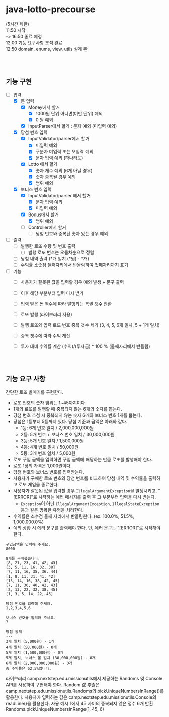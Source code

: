 # java-lotto-precourse
(5시간 제한) <br>
11:50 시작 <br>
-> 16:50 종료 예정 <br>
12:00 기능 요구사항 분석 완료 <br>
12:50 domain, enums, view, utils 설계 완 <br>

<br><br>

## 기능 구현
- [ ] 입력
    - [X] 돈 입력
        - [X] Money에서 할거 
          - [X] 1000원 단위 아니면(미만 단위) 예외
          - [X] 0 원 예외
        - [X] InputParser에서 할거 : 문자 예외 (미입력 예외)
    - [X] 당첨 번호 입력
        - [X] InputValidator/parser에서 할거 
          - [X] 미입력 예외
          - [X] 구분자 미입력 또는 오입력 예외
          - [X] 문자 입력 예외 (하나라도)
        - [X] Lotto 에서 할거
          - [X] 숫자 개수 예외 (6개 아닐 경우)
          - [X] 숫자 중복될 경우 예외
          - [X] 범위 예외
    - [X] 보너스 번호 입력
        - [X] InputValidator/parser 에서 할거 
          - [X] 문자 입력 예외
          - [X] 미입력 예외
        - [X] Bonus에서 할거
          - [X] 범위 예외
        - [ ] Controller에서 할거
          - [ ] 당첨 번호와 중복된 숫자 있는 경우 예외
 - [ ] 출력
    - [ ] 발행한 로또 수량 및 번호 출력
        - [ ] 발행 로또 번호는 오름차순으로 정렬
    - [ ] 당첨 내역 출력 (*개 일치 (*원) - *개)
    - [ ] 수익률 소숫점 둘째자리에서 반올림하여 첫째자리까지 표기
 - [ ] 기능
    - [ ] 사용자가 잘못된 값을 입력할 경우 예외 발생 + 문구 출력
    - [ ] 이후 해당 부분부터 입력 다시 받기
    - [ ] 입력 받은 돈 액수에 따라 발행되는 복권 갯수 반환
    - [ ] 로또 발행 (라이브러리 사용)
    - [ ] 발행 로또와 입력 로또 번호 중복 갯수 세기 (3, 4, 5, 6개 일치, 5 + 1개 일치)
    - [ ] 중복 갯수에 따라 수익 계산
    - [ ] 투자 대비 수익률 계산 (수익)/(투자금) * 100 % (둘째자리에서 반올림)
 


<br><br>


## 기능 요구 사항

간단한 로또 발매기를 구현한다.

- 로또 번호의 숫자 범위는 1~45까지이다.
- 1개의 로또를 발행할 때 중복되지 않는 6개의 숫자를 뽑는다.
- 당첨 번호 추첨 시 중복되지 않는 숫자 6개와 보너스 번호 1개를 뽑는다.
- 당첨은 1등부터 5등까지 있다. 당첨 기준과 금액은 아래와 같다.
    - 1등: 6개 번호 일치 / 2,000,000,000원
    - 2등: 5개 번호 + 보너스 번호 일치 / 30,000,000원
    - 3등: 5개 번호 일치 / 1,500,000원
    - 4등: 4개 번호 일치 / 50,000원
    - 5등: 3개 번호 일치 / 5,000원
- 로또 구입 금액을 입력하면 구입 금액에 해당하는 만큼 로또를 발행해야 한다.
- 로또 1장의 가격은 1,000원이다.
- 당첨 번호와 보너스 번호를 입력받는다.
- 사용자가 구매한 로또 번호와 당첨 번호를 비교하여 당첨 내역 및 수익률을 출력하고 로또 게임을 종료한다.
- 사용자가 잘못된 값을 입력할 경우 `IllegalArgumentException`을 발생시키고, "[ERROR]"로 시작하는 에러 메시지를 출력 후 그 부분부터 입력을 다시 받는다.
    - `Exception`이 아닌 `IllegalArgumentException`, `IllegalStateException` 등과 같은 명확한 유형을 처리한다.
- 수익률은 소수점 둘째 자리에서 반올림한다. (ex. 100.0%, 51.5%, 1,000,000.0%)
- 예외 상황 시 에러 문구를 출력해야 한다. 단, 에러 문구는 "[ERROR]"로 시작해야 한다.


```
구입금액을 입력해 주세요.
8000

8개를 구매했습니다.
[8, 21, 23, 41, 42, 43]
[3, 5, 11, 16, 32, 38]
[7, 11, 16, 35, 36, 44]
[1, 8, 11, 31, 41, 42]
[13, 14, 16, 38, 42, 45]
[7, 11, 30, 40, 42, 43]
[2, 13, 22, 32, 38, 45]
[1, 3, 5, 14, 22, 45]

당첨 번호를 입력해 주세요.
1,2,3,4,5,6

보너스 번호를 입력해 주세요.
7

당첨 통계
---
3개 일치 (5,000원) - 1개
4개 일치 (50,000원) - 0개
5개 일치 (1,500,000원) - 0개
5개 일치, 보너스 볼 일치 (30,000,000원) - 0개
6개 일치 (2,000,000,000원) - 0개
총 수익률은 62.5%입니다.
```
라이브러리
camp.nextstep.edu.missionutils에서 제공하는 Randoms 및 Console API를 사용하여 구현해야 한다.
Random 값 추출은 camp.nextstep.edu.missionutils.Randoms의 pickUniqueNumbersInRange()를 활용한다.
사용자가 입력하는 값은 camp.nextstep.edu.missionutils.Console의 readLine()을 활용한다.
사용 예시
1에서 45 사이의 중복되지 않은 정수 6개 반환
Randoms.pickUniqueNumbersInRange(1, 45, 6)